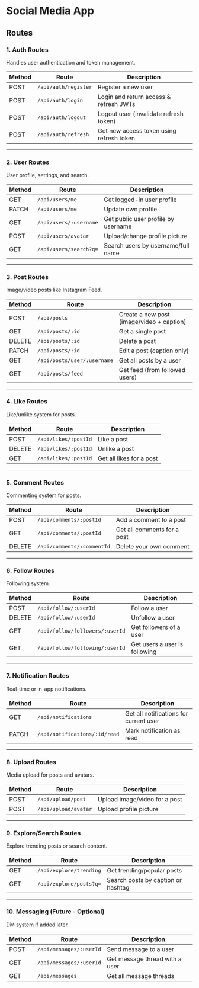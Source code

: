 # Social Media App

## Routes

### **1. Auth Routes**
Handles user authentication and token management.

| Method | Route               | Description                          |
|--------|---------------------|--------------------------------------|
| POST   | `/api/auth/register` | Register a new user                  |
| POST   | `/api/auth/login`    | Login and return access & refresh JWTs |
| POST   | `/api/auth/logout`   | Logout user (invalidate refresh token) |
| POST   | `/api/auth/refresh`  | Get new access token using refresh token |

---

### **2. User Routes**
User profile, settings, and search.

| Method | Route                        | Description                            |
|--------|------------------------------|----------------------------------------|
| GET    | `/api/users/me`              | Get logged-in user profile             |
| PATCH  | `/api/users/me`              | Update own profile                     |
| GET    | `/api/users/:username`       | Get public user profile by username    |
| POST   | `/api/users/avatar`          | Upload/change profile picture          |
| GET    | `/api/users/search?q=`       | Search users by username/full name     |

---

### **3. Post Routes**
Image/video posts like Instagram Feed.

| Method | Route                    | Description                             |
|--------|--------------------------|-----------------------------------------|
| POST   | `/api/posts`             | Create a new post (image/video + caption) |
| GET    | `/api/posts/:id`         | Get a single post                       |
| DELETE | `/api/posts/:id`         | Delete a post                           |
| PATCH  | `/api/posts/:id`         | Edit a post (caption only)              |
| GET    | `/api/posts/user/:username` | Get all posts by a user             |
| GET    | `/api/posts/feed`        | Get feed (from followed users)          |

---

### **4. Like Routes**
Like/unlike system for posts.

| Method | Route                   | Description                        |
|--------|-------------------------|------------------------------------|
| POST   | `/api/likes/:postId`    | Like a post                        |
| DELETE | `/api/likes/:postId`    | Unlike a post                      |
| GET    | `/api/likes/:postId`    | Get all likes for a post           |

---

### **5. Comment Routes**
Commenting system for posts.

| Method | Route                        | Description                        |
|--------|------------------------------|------------------------------------|
| POST   | `/api/comments/:postId`      | Add a comment to a post            |
| GET    | `/api/comments/:postId`      | Get all comments for a post        |
| DELETE | `/api/comments/:commentId`   | Delete your own comment            |

---

### **6. Follow Routes**
Following system.

| Method | Route                        | Description                          |
|--------|------------------------------|--------------------------------------|
| POST   | `/api/follow/:userId`        | Follow a user                        |
| DELETE | `/api/follow/:userId`        | Unfollow a user                      |
| GET    | `/api/follow/followers/:userId` | Get followers of a user          |
| GET    | `/api/follow/following/:userId` | Get users a user is following     |

---

### **7. Notification Routes**
Real-time or in-app notifications.

| Method | Route                 | Description                          |
|--------|-----------------------|--------------------------------------|
| GET    | `/api/notifications`  | Get all notifications for current user |
| PATCH  | `/api/notifications/:id/read` | Mark notification as read       |

---

### **8. Upload Routes**
Media upload for posts and avatars.

| Method | Route                 | Description                          |
|--------|-----------------------|--------------------------------------|
| POST   | `/api/upload/post`    | Upload image/video for a post        |
| POST   | `/api/upload/avatar`  | Upload profile picture               |

---

### **9. Explore/Search Routes**
Explore trending posts or search content.

| Method | Route                     | Description                            |
|--------|---------------------------|----------------------------------------|
| GET    | `/api/explore/trending`   | Get trending/popular posts             |
| GET    | `/api/explore/posts?q=`   | Search posts by caption or hashtag     |

---

### **10. Messaging (Future - Optional)**
DM system if added later.

| Method | Route                          | Description                       |
|--------|--------------------------------|-----------------------------------|
| POST   | `/api/messages/:userId`        | Send message to a user            |
| GET    | `/api/messages/:userId`        | Get message thread with a user    |
| GET    | `/api/messages`                | Get all message threads           |
